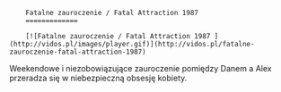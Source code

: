 
        Fatalne zauroczenie / Fatal Attraction 1987 
        =============
        
        [![Fatalne zauroczenie / Fatal Attraction 1987 ](http://vidos.pl/images/player.gif)](http://vidos.pl/fatalne-zauroczenie-fatal-attraction-1987)
        
        
 Weekendowe i niezobowiązujące zauroczenie pomiędzy Danem a Alex przeradza się w niebezpieczną obsesję kobiety.
    